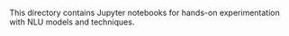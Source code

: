 This directory contains Jupyter notebooks for hands-on experimentation with NLU models and techniques.
